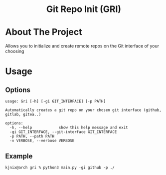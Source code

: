 
<h1 align="center">Git Repo Init (GRI)</h3>

# About The Project
Allows you to initialize and create remote repos on the Git interface of your choosing

# Usage

## Options

```shell
usage: Gri [-h] [-gi GIT_INTERFACE] [-p PATH]

Automatically creates a git repo on your chosen git interface (github, gitlab, gitea..)

options:
  -h, --help            show this help message and exit
  -gi GIT_INTERFACE, --git-interface GIT_INTERFACE
  -p PATH, --path PATH
  -v VERBOSE, --verbose VERBOSE
```

## Example
```shell
kjnix@arch gri % python3 main.py -gi github -p ./
```